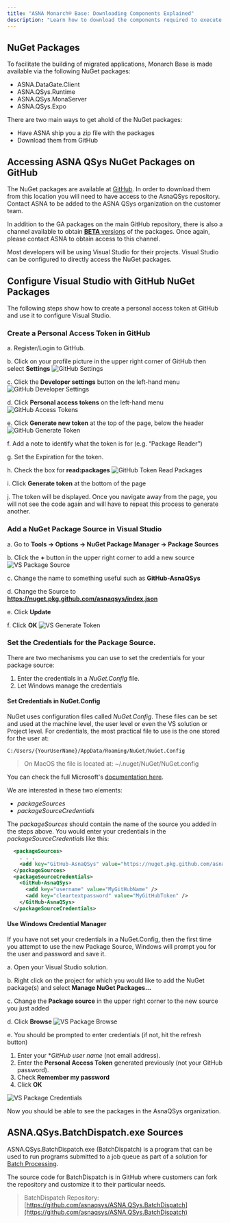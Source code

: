 ```yaml
---
title: "ASNA Monarch® Base: Downloading Components Explained"
description: "Learn how to download the components required to execute applications migrated to ASNA Monarch® Base."
---
```


## NuGet Packages
To facilitate the building of migrated applications, Monarch Base is made available via the following NuGet packages:

- ASNA.DataGate.Client
- ASNA.QSys.Runtime
- ASNA.QSys.MonaServer
- ASNA.QSys.Expo

There are two main ways to get ahold of the NuGet packages:
 - Have ASNA ship you a zip file with the packages
 - Download them from GitHub

## Accessing ASNA QSys NuGet Packages on GitHub
The NuGet packages are available at [GitHub](https://github.com/orgs/asnaqsys/packages). In order to download them from this location you will need to have access to the AsnaQSys repository. Contact ASNA to be added to the ASNA QSys organization on the customer team.

In addition to the GA packages on the main GitHub repository, there is also a channel available to obtain [**BETA** versions](https://github.com/orgs/asnaqsys-beta/packages) of the packages. Once again, please contact ASNA to obtain access to this channel.

Most developers will be using Visual Studio for their projects.  Visual Studio can be configured to directly access the NuGet packages.

## Configure Visual Studio with GitHub NuGet Packages
The following steps show how to create a personal access token at GitHub and use it to configure Visual Studio.

### Create a Personal Access Token in GitHub
a.	Register/Login to GitHub.

b.	Click on your profile picture in the upper right corner of GitHub then select **Settings**
![GitHub Settings](images/github-settings.jpg)

c.	Click the **Developer settings** button on the left-hand menu
![GitHub Developer Settings](images/github-developer-settings.jpg)

d.	Click **Personal access tokens** on the left-hand menu
![GitHub Access Tokens](images/github-access-tokens.jpg)

e.	Click **Generate new token** at the top of the page, below the header
![GitHub Generate Token](images/github-generate-token.jpg)

f.	Add a note to identify what the token is for (e.g. “Package Reader”)

g.	Set the Expiration for the token.

h.	Check the box for **read:packages**
![GitHub Token Read Packages](images/github-token-read-packages.jpg)

i.	Click **Generate token** at the bottom of the page

j.	The token will be displayed. Once you navigate away from the page, you will not see the code again and will have to repeat this process to generate another.

### Add a NuGet Package Source in Visual Studio
a.	Go to **Tools -> Options -> NuGet Package Manager -> Package Sources**

b.	Click the **+** button in the upper right corner to add a new source
![VS Package Source](images/vs-package-sources.jpg)

c.	Change the name to something useful such as **GitHub-AsnaQSys**

d.	Change the Source to **https://nuget.pkg.github.com/asnaqsys/index.json**

e.	Click **Update**

f.	Click **OK**
![VS Generate Token](images/vs-package-update.jpg)

### Set the Credentials for the Package Source.
There are two mechanisms you can use to set the credentials for your package source:
  1. Enter the credentials in a *NuGet.Config* file.
  2. Let Windows manage the credentials

#### Set Credentials in NuGet.Config
NuGet uses configuration files called *NuGet.Config*.  These files can be set and used at the machine level, the user level or even the VS solution or Project level.  For credentials, the most practical file to use is the one stored for the user at:

    C:/Users/{YourUserName}/AppData/Roaming/NuGet/NuGet.Config

>On MacOS the file is located at: ~/.nuget/NuGet/NuGet.config


You can check the full Microsoft's [documentation here](https://docs.microsoft.com/en-us/nuget/reference/nuget-config-file).

We are interested in these two elements:
 - *packageSources*
 - *packageSourceCredentials*

The *packageSources* should contain the name of the source you added in the steps above.  You would enter your credentials in the *packageSourceCredentials* like this:
```xml
  <packageSources>
    . . . 
    <add key="GitHub-AsnaQSys" value="https://nuget.pkg.github.com/asnaqsys/index.json" />
  </packageSources>
  <packageSourceCredentials>
    <GitHub-AsnaQSys>
      <add key="username" value="MyGitHubName" />
      <add key="cleartextpassword" value="MyGitHubToken" />
    </GitHub-AsnaQSys>
  </packageSourceCredentials>
```

#### Use Windows Credential Manager
If you have not set your credentials in a NuGet.Config, then the first time you attempt to use the new Package Source, Windows will prompt you for the user and password and save it.

a.	Open your Visual Studio solution.

b.	Right click on the project for which you would like to add the NuGet package(s) and select **Manage NuGet Packages…**

c.	Change the **Package source** in the upper right corner to the new source you just added

d.	Click **Browse**
![VS Package Browse](images/vs-package-browse.jpg)

e.	You should be prompted to enter credentials (if not, hit the refresh button)
  1.	Enter your **GitHub user name* (not email address).
  2.	Enter the **Personal Access Token** generated previously (not your GitHub password).
  3.	Check **Remember my password**
  4.	Click **OK**

![VS Package Credentials](images/vs-package-credentials.jpg)

Now you should be able to see the packages in the AsnaQSys organization.

## ASNA.QSys.BatchDispatch.exe Sources
ASNA.QSys.BatchDispatch.exe (BatchDispatch) is a program that can be used to run programs submitted to a job queue as part of a solution for [Batch Processing](/manuals/programming/jobs/batch-jobs.html). 

The source code for BatchDispatch is in GitHub where customers can fork the repository and customize it to their particular needs.

 > BatchDispatch Repository: [https://github.com/asnaqsys/ASNA.QSys.BatchDispatch](https://github.com/asnaqsys/ASNA.QSys.BatchDispatch)